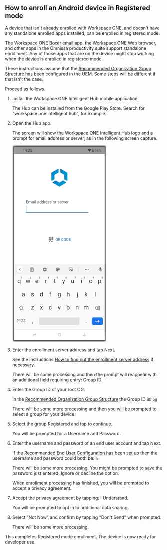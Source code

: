 ## How to enroll an Android device in Registered mode
A device that isn't already enrolled with Workspace ONE, and doesn't have any
standalone enrolled apps installed, can be enrolled in registered mode.

The Workspace ONE Boxer email app, the Workspace ONE Web browser, and other apps
in the Omnissa productivity suite support standalone enrollment. Any of those
apps that are on the device might stop working when the device is enrolled in
registered mode.

These instructions assume that the [Recommended Organization Group Structure](../../03Task_Configure-management-console-enrollment/01Recommended-Organization-Group-Structure/readme.md)
has been configured in the UEM. Some steps will be different if that isn't the
case.

Proceed as follows.

1.  Install the Workspace ONE Intelligent Hub mobile application.

    The Hub can be installed from the Google Play Store. Search for "workspace
    one intelligent hub", for example.

2.  Open the Hub app.

    The screen will show the Workspace ONE Intelligent Hub logo and a prompt for
    email address or server, as in the following screen capture.

    ![**Screen Capture:** Workspace ONE Intelligent Hub logo and prompt](../02How-to-enroll-an-Android-device-in-Device-Owner-managed-mode/ScreenCapture_HubPrompt.png)

3.  Enter the enrollment server address and tap Next.

    See the instructions [How to find out the enrollment server address](../01How-to-find-out-the-enrollment-server-address/readme.md)
    if necessary.

    There will be some processing and then the prompt will reappear with an
    additional field requiring entry: Group ID.

4.  Enter the Group ID of your root OG.

    In the [Recommended Organization Group Structure](../../03Task_Configure-management-console-enrollment/01Recommended-Organization-Group-Structure/readme.md)
    the Group ID is: `og`

    There will be some more processing and then you will be prompted to select a
    group for your device.

5.  Select the group Registered and tap to continue.

    You will be prompted for a Username and Password.

8.  Enter the username and password of an end user account and tap Next.

    If the [Recommended End User Configuration](../../05Task_Configure-end-users/01Recommended-End-User-Configuration/readme.md)
    has been set up then the username and password could both be: `a`

    There will be some more processing. You might be prompted to save the
    password just entered. Ignore or decline the option.

    When enrollment processing has finished, you will be prompted to accept a
    privacy agreement.

9.  Accept the privacy agreement by tapping: I Understand.

    You will be prompted to opt in to additional data sharing.

10. Select "Not Now" and confirm by tapping "Don't Send" when prompted.

    There will be some more processing.

This completes Registered mode enrollment. The device is now ready for developer
use.

